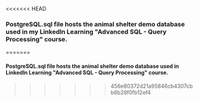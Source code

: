 <<<<<<< HEAD
### PostgreSQL.sql file hosts the animal shelter demo database used in my LinkedIn Learning "Advanced SQL - Query Processing" course.
=======
#### PostgreSQL.sql file hosts the animal shelter demo database used in LinkedIn Learning "Advanced SQL - Query Processing" course.
>>>>>>> 456e80372d21a95846cb4307cbb6b28f0fb12ef4
